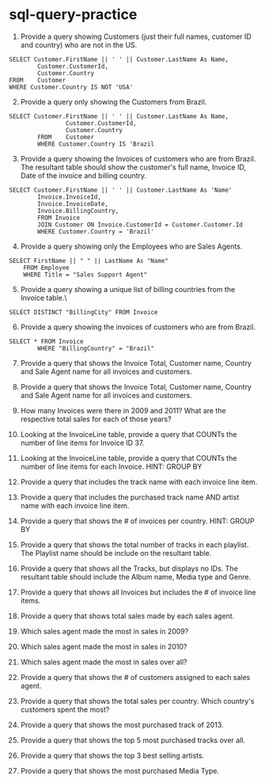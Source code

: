 # sql-query-practice

1) Provide a query showing Customers (just their full names, customer ID and country) who are not in the US.

```
SELECT Customer.FirstName || ' ' || Customer.LastName As Name,
        Customer.CustomerId, 
        Customer.Country
FROM    Customer
WHERE Customer.Country IS NOT 'USA'
```


2) Provide a query only showing the Customers from Brazil.

```
SELECT Customer.FirstName || ' ' || Customer.LastName As Name,
                Customer.CustomerId, 
                Customer.Country
        FROM    Customer
        WHERE Customer.Country IS 'Brazil
```


3) Provide a query showing the Invoices of customers who are from Brazil. The resultant table should show the customer's full name, Invoice ID, Date of the invoice and billing country.

```
SELECT Customer.FirstName || ' ' || Customer.LastName As 'Name'
        Invoice.InvoiceId,
        Invoice.InvoiceDate,
        Invoice.BillingCountry,
        FROM Invoice 
        JOIN Customer ON Invoice.CustomerId = Customer.Customer.Id
        WHERE Customer.Country = 'Brazil'
```


4) Provide a query showing only the Employees who are Sales Agents.


```
SELECT FirstName || " " || LastName As "Name"
	FROM Employee
	WHERE Title = "Sales Support Agent"
```


5) Provide a query showing a unique list of billing countries from the Invoice table.\

```
SELECT DISTINCT "BillingCity" FROM Invoice
```


6) Provide a query showing the invoices of customers who are from Brazil.

```
SELECT * FROM Invoice 
        WHERE "BillingCountry" = "Brazil"
```


7) Provide a query that shows the Invoice Total, Customer name, Country and Sale Agent name for all invoices and customers.

8) Provide a query that shows the Invoice Total, Customer name, Country and Sale Agent name for all invoices and customers.
9) How many Invoices were there in 2009 and 2011? What are the respective total sales for each of those years?
10) Looking at the InvoiceLine table, provide a query that COUNTs the number of line items for Invoice ID 37.
11) Looking at the InvoiceLine table, provide a query that COUNTs the number of line items for each Invoice. HINT: GROUP BY
12) Provide a query that includes the track name with each invoice line item.
13) Provide a query that includes the purchased track name AND artist name with each invoice line item.
14) Provide a query that shows the # of invoices per country. HINT: GROUP BY
15) Provide a query that shows the total number of tracks in each playlist. The Playlist name should be include on the resultant table.
16) Provide a query that shows all the Tracks, but displays no IDs. The resultant table should include the Album name, Media type and Genre.
17) Provide a query that shows all Invoices but includes the # of invoice line items.
18) Provide a query that shows total sales made by each sales agent.
19) Which sales agent made the most in sales in 2009?
20) Which sales agent made the most in sales in 2010?
21) Which sales agent made the most in sales over all?
22) Provide a query that shows the # of customers assigned to each sales agent.
23) Provide a query that shows the total sales per country. Which country's customers spent the most?
24) Provide a query that shows the most purchased track of 2013.
25) Provide a query that shows the top 5 most purchased tracks over all.
26) Provide a query that shows the top 3 best selling artists.
27) Provide a query that shows the most purchased Media Type.